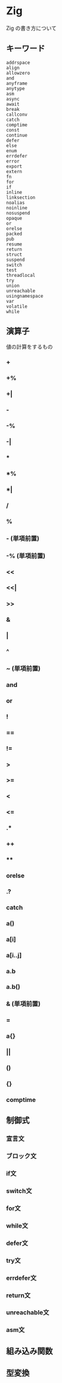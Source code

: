 # Zig

Zig の書き方について

## キーワード

```zig
addrspace
align
allowzero
and
anyframe
anytype
asm
async
await
break
callconv
catch
comptime
const
continue
defer
else
enum
errdefer
error
export
extern
fn
for
if
inline
linksection
noalias
noinline
nosuspend
opaque
or
orelse
packed
pub
resume
return
struct
suspend
switch
test
threadlocal
try
union
unreachable
usingnamespace
var
volatile
while
```

## 演算子

値の計算をするもの

### +

### +%

### +|

### -

### -%

### -|

### \*

### \*%

### \*|

### /

### %

### - (単項前置)

### -% (単項前置)

### <<

### <<|

### >>

### &

### |

### ^

### ~ (単項前置)

### and

### or

### !

### ==

### !=

### >

### >=

### <

### <=

### .\*

### ++

### \*\*

### orelse

### .?

### catch

### a()

### a[i]

### a[i..j]

### a.b

### a.b()

### & (単項前置)

### =

### a{}

### ||

### ()

### {}

### comptime

## 制御式

### 宣言文

### ブロック文

### if文

### switch文

### for文

### while文

### defer文

### try文

### errdefer文

### return文

### unreachable文

### asm文

## 組み込み関数

## 型変換
